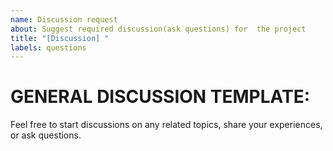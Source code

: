 ```yaml
---
name: Discussion request
about: Suggest required discussion(ask questions) for  the project
title: "[Discussion] "
labels: questions
---
```


# GENERAL DISCUSSION TEMPLATE:

Feel free to start discussions on any related topics, share your experiences, or ask questions.
